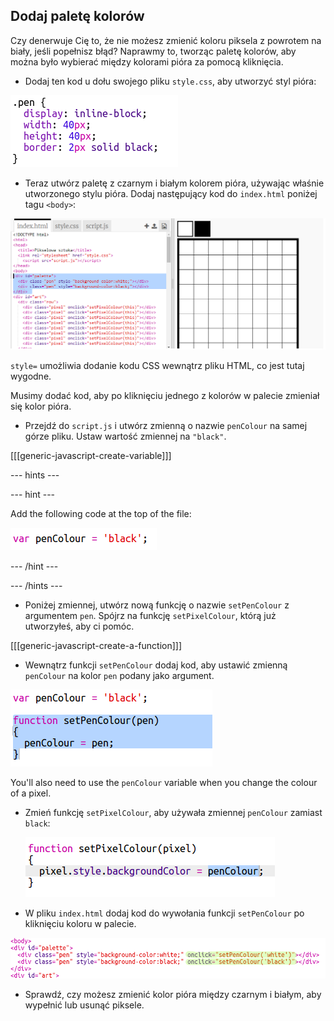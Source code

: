 ## Dodaj paletę kolorów

Czy denerwuje Cię to, że nie możesz zmienić koloru piksela z powrotem na biały, jeśli popełnisz błąd? Naprawmy to, tworząc paletę kolorów, aby można było wybierać między kolorami pióra za pomocą kliknięcia.

+ Dodaj ten kod u dołu swojego pliku `style.css`, aby utworzyć styl pióra:

![zrzut ekranu](images/pixel-art-pen.png)

+ Teraz utwórz paletę z czarnym i białym kolorem pióra, używając właśnie utworzonego stylu pióra. Dodaj następujący kod do `index.html` poniżej tagu `<body>`:

![zrzut ekranu](images/pixel-art-palette.png)

`style=` umożliwia dodanie kodu CSS wewnątrz pliku HTML, co jest tutaj wygodne.

Musimy dodać kod, aby po kliknięciu jednego z kolorów w palecie zmieniał się kolor pióra.

+ Przejdź do `script.js` i utwórz zmienną o nazwie `penColour` na samej górze pliku. Ustaw wartość zmiennej na `"black"`.

[[[generic-javascript-create-variable]]]

\--- hints \---

\--- hint \---

Add the following code at the top of the file:

![zrzut ekranu](images/pixel-art-pencolour.png)

\--- /hint \---

\--- /hints \---

+ Poniżej zmiennej, utwórz nową funkcję o nazwie `setPenColour` z argumentem `pen`. Spójrz na funkcję `setPixelColour`, którą już utworzyłeś, aby ci pomóc.

[[[generic-javascript-create-a-function]]]

+ Wewnątrz funkcji `setPenColour` dodaj kod, aby ustawić zmienną `penColour` na kolor `pen` podany jako argument.

![screenshot](images/pixel-art-set-pen.png)

You'll also need to use the `penColour` variable when you change the colour of a pixel.

+ Zmień funkcję `setPixelColour`, aby używała zmiennej `penColour` zamiast `black`:
    
    ![zrzut ekranu](images/pixel-art-use-pen.png)

+ W pliku `index.html` dodaj kod do wywołania funkcji `setPenColour` po kliknięciu koloru w palecie.

![screenshot](images/pixel-art-palette-onclick.png)

+ Sprawdź, czy możesz zmienić kolor pióra między czarnym i białym, aby wypełnić lub usunąć piksele.